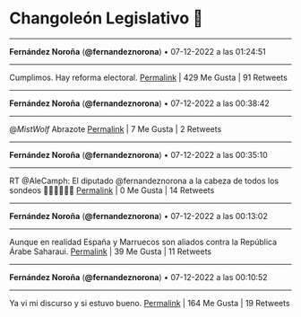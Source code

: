 # Changoleón Legislativo 🙈
*****
**Fernández Noroña** (**@fernandeznorona**) • 07-12-2022 a las 01:24:51
*****
Cumplimos. Hay reforma electoral.
[Permalink](https://twitter.com/fernandeznorona/status/1600421067587129344) | 429 Me Gusta | 91 Retweets
*****
**Fernández Noroña** (**@fernandeznorona**) • 07-12-2022 a las 00:38:42
*****
@_MistWolf_ Abrazote
[Permalink](https://twitter.com/fernandeznorona/status/1600409453509033984) | 7 Me Gusta | 2 Retweets
*****
**Fernández Noroña** (**@fernandeznorona**) • 07-12-2022 a las 00:35:10
*****
RT @AleCamph: El diputado @fernandeznorona a la cabeza de todos los sondeos 👏👏👏👏👏👏
[Permalink](https://twitter.com/fernandeznorona/status/1600408562563305473) | 0 Me Gusta | 14 Retweets
*****
**Fernández Noroña** (**@fernandeznorona**) • 07-12-2022 a las 00:13:02
*****
Aunque en realidad España y Marruecos son aliados contra la República Árabe Saharaui.
[Permalink](https://twitter.com/fernandeznorona/status/1600402995216150528) | 39 Me Gusta | 11 Retweets
*****
**Fernández Noroña** (**@fernandeznorona**) • 07-12-2022 a las 00:10:52
*****
Ya vi mi discurso y si estuvo bueno.
[Permalink](https://twitter.com/fernandeznorona/status/1600402449277374464) | 164 Me Gusta | 19 Retweets
